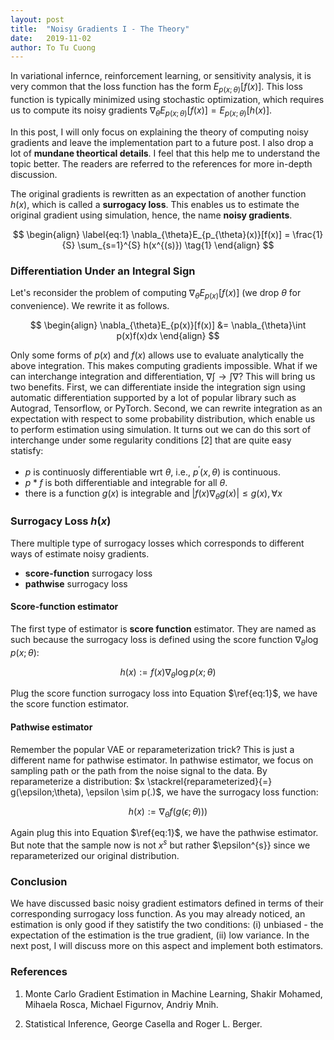 ```yaml
---
layout: post
title:  "Noisy Gradients I - The Theory"
date:   2019-11-02
author: To Tu Cuong
---
```

In variational infernce, reinforcement learning, or sensitivity analysis, it is very common that the loss function has the form $E_{p(x;\theta)}[f(x)]$. This loss function is typically minimized using stochastic optimization, which requires us to compute its noisy gradients $\nabla_{\theta}E_{p(x;\theta)}[f(x)] = E_{p(x;\theta)}[h(x)].$ 

In this post, I will only focus on explaining the theory of computing noisy gradients and leave the implementation part to a future post. I also drop a lot of **mundane theortical details**. I feel that this help me to understand the topic better. The readers are referred to the references for more in-depth discussion.


The original gradients is rewritten as an expectation of another function $h(x)$, which is called a **surrogacy loss**. This enables us to estimate the original gradient using simulation, hence, the name **noisy gradients**. 

$$
\begin{align}
\label{eq:1}
\nabla_{\theta}E_{p_{\theta}(x)}[f(x)] = \frac{1}{S} \sum_{s=1}^{S} h(x^{(s)}) \tag{1}
\end{align}
$$


### Differentiation Under an Integral Sign

Let's reconsider the problem of computing $\nabla_{\theta}E_{p(x)}[f(x)]$ (we drop $\theta$ for convenience). We rewrite it as follows.

$$
\begin{align}
\nabla_{\theta}E_{p(x)}[f(x)] &= \nabla_{\theta}\int p(x)f(x)dx
\end{align}
$$

Only some forms of $p(x)$ and $f(x)$ allows use to evaluate analytically the above integration. This makes computing gradients impossible. What if we can interchange integration and differentiation, $\nabla \int \rightarrow \int \nabla$? This will bring us two benefits. First, we can differentiate inside the integration sign using automatic differentiation supported by a lot of popular library such as Autograd, Tensorflow, or PyTorch. Second, we can rewrite integration as an expectation with respect to some probability distribution, which enable us to perform estimation using simulation. It turns out we can do this sort of interchange under some regularity conditions [2] that are quite easy statisfy:

- $p$ is continuosly differentiable wrt $\theta$, i.e., $p^{\prime}(x,\theta)$ is continuous.
- $p*f$ is both differentiable and integrable for all $\theta$.
- there is a function $g(x)$ is integrable and $\vert f(x)\nabla_{\theta}g(x) \vert \leq g(x), \forall x$


### Surrogacy Loss $h(x)$
There multiple type of surrogacy losses which corresponds to different ways of estimate noisy gradients. 
- **score-function** surrogacy loss
- **pathwise** surrogacy loss

#### Score-function estimator

The first type of estimator is **score function** estimator. They are named as such because the surrogacy loss is defined using the score function $\nabla_{\theta}\log p(x;\theta)$:

$$h(x) := f(x) \nabla_{\theta}\log p(x;\theta)$$

Plug the score function surrogacy loss into Equation $\ref{eq:1}$, we have the score function estimator.

#### Pathwise estimator

Remember the popular VAE or reparameterization trick? This is just a different name for pathwise estimator. In pathwise estimator, we focus on sampling path or the path from the noise signal to the data. By reparameterize a distribution: $x \stackrel{reparameterized}{=} g(\epsilon;\theta), \epsilon \sim p(.)$, we have the surrogacy loss function:

$$h(x) :=  \nabla_{\theta}f(g(\epsilon;\theta)))$$

Again plug this into Equation $\ref{eq:1}$, we have the pathwise estimator. But note that the sample now is not $x^{s}$ but rather $\epsilon^{s}} since we reparameterized our original distribution.


### Conclusion

We have discussed basic noisy gradient estimators defined in terms of their corresponding surrogacy loss function. As you may already noticed, an estimation is only good if they satistify the two conditions: (i) unbiased - the expectation of the estimation is the true gradient, (ii) low variance. In the next post, I will discuss more on this aspect and implement both estimators.

### References

1. Monte Carlo Gradient Estimation in Machine Learning, Shakir Mohamed, Mihaela Rosca, Michael Figurnov, Andriy Mnih.

2. Statistical Inference, George Casella and Roger L. Berger.



